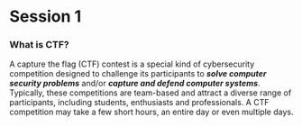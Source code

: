 Session 1
======

### What is CTF?

A capture the flag (CTF) contest is a special kind of cybersecurity competition designed to challenge its participants to ___solve computer security problems___ and/or ___capture and defend computer systems___. Typically, these competitions are team-based and attract a diverse range of participants, including students, enthusiasts and professionals. A CTF competition may take a few short hours, an entire day or even multiple days.